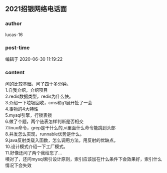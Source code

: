 ## 2021招银网络电话面
### author 
lucas-16
### post-time 

编辑于  2020-06-30 11:19:22
### content 
<div class="post-topic-des nc-post-content">
 问的比较基础，问了四十多分钟。
 <br/>
 1.自我介绍，介绍项目
 <br/>
 2.redis数据类型，redis为什么快。
 <br/>
 3.介绍一下垃圾回收，cms和g1展开扯了一会
 <br/>
 4.事物的4大特性
 <br/>
 5.mysql引擎，行锁表锁
 <br/>
 6.做了个题，两个链表怎样判断是否相交
 <br/>
 7.linux命令，grep是干什么的,vi里面什么命令能跳到头部
 <br/>
 8.并发怎么实现，runnable优势是什么。
 <br/>
 9.java反射类载入函数，怎么调用方法，用反射的优缺点。
 <br/>
 10.设计模式介绍一下工厂模式。
 <br/>
 11.好像还问了两个我给忘了...
 <br/>
 噢对了，还问mysql索引设计原则，索引应该加在什么条件下会效果好，索引什么情况下会失效
</div>
